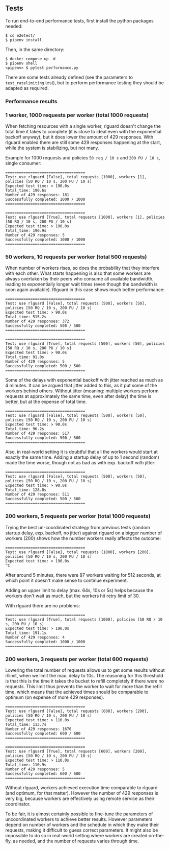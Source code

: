 ## Tests

To run end-to-end performance tests, first install the python packages needed:
```
$ cd e2etest/
$ pipenv install
```

Then, in the same directory:
```
$ docker-compose up -d
$ pipenv shell
<pipenv> $ pytest performance.py
```

There are some tests already defined (see the parameters to `test_ratelimiting` test), but to perform performance testing they should be adapted as required.


### Performance results

### 1 worker, 1000 requests per worker (total 1000 requests)

When fetching resources with a single worker, rlguard doesn't change the total time it takes to complete (it is close to ideal even with the exponential backoff anyway), but it does lower the amount of 429 responses. With rlguard enabled there are still some 429 responses happening at the start, while the system is stabilizing, but not many.

Example for 1000 requests and policies `50 req / 10 s` and `200 PU / 10 s`, single consumer:
```
===================================
Test: use rlguard [False], total requests [1000], workers [1], policies [50 RQ / 10 s, 200 PU / 10 s]
Expected test time: > 190.0s
Total_time: 190.6s
Number of 429 responses: 181
Successfully completed: 1000 / 1000
===================================

===================================
Test: use rlguard [True], total requests [1000], workers [1], policies [50 RQ / 10 s, 200 PU / 10 s]
Expected test time: > 190.0s
Total_time: 190.9s
Number of 429 responses: 5
Successfully completed: 1000 / 1000
===================================
```

### 50 workers, 10 requests per worker (total 500 requests)

When number of workers rises, so does the probability that they interfere with each other. What starts happening is also that some workers are always overtaken by their peers who consume all available bandwidth, leading to exponentially longer wait times (even though the bandwidth is soon again available). Rlguard in this case shows much better performance:
```
===================================
Test: use rlguard [False], total requests [500], workers [50], policies [50 RQ / 10 s, 200 PU / 10 s]
Expected test time: > 90.0s
Total_time: 515.2s
Number of 429 responses: 372
Successfully completed: 500 / 500
===================================

===================================
Test: use rlguard [True], total requests [500], workers [50], policies [50 RQ / 10 s, 200 PU / 10 s]
Expected test time: > 90.0s
Total_time: 91.0s
Number of 429 responses: 5
Successfully completed: 500 / 500
===================================
```

Some of the delays with exponential backoff with jitter reached as much as 4 minutes. It can be argued that jitter added to this, as it put some of the workers behind others. Without jitter (meaning: multiple workers perform requests at approximately the same time, even after delay) the time is better, but at the expense of total time.
```
===================================
Test: use rlguard [False], total requests [500], workers [50], policies [50 RQ / 10 s, 200 PU / 10 s]
Expected test time: > 90.0s
Total_time: 96.2s
Number of 429 responses: 517
Successfully completed: 500 / 500
===================================
```

Also, in real-world setting it is doubtful that all the workers would start at exactly the same time. Adding a startup delay of up to 1 second (random) made the time worse, though not as bad as with exp. backoff with jitter:
```
===================================
Test: use rlguard [False], total requests [500], workers [50], policies [50 RQ / 10 s, 200 PU / 10 s]
Expected test time: > 90.0s
Total_time: 128.8s
Number of 429 responses: 511
Successfully completed: 500 / 500
===================================
```

### 200 workers, 5 requests per worker (total 1000 requests)

Trying the best un-coordinated strategy from previous tests (random startup delay, exp. backoff, no jitter) against rlguard on a bigger number of workers (200) shows how the number workers really affects the outcome:
```
===================================
Test: use rlguard [False], total requests [1000], workers [200], policies [50 RQ / 10 s, 200 PU / 10 s]
Expected test time: > 190.0s
^C
```
After around 5 minutes, there were 87 workers waiting for 512 seconds, at which point it doesn't make sense to continue experiment.

Adding an upper limit to delay (max. 64s, 10s or 5s) helps because the workers don't wait as much, but the workers hit retry limit of 30.

With rlguard there are no problems:
```
===================================
Test: use rlguard [True], total requests [1000], policies [50 RQ / 10 s, 200 PU / 10 s]
Expected test time: > 190.0s
Total_time: 191.1s
Number of 429 responses: 4
Successfully completed: 1000 / 1000
===================================
```


### 200 workers, 3 requests per worker (total 600 requests)

Lowering the total number of requests allows us to get some results without rllimit, when we limit the max. delay to 10s. The reasoning for this threshold is that this is the time it takes the bucket to refill completely if there were no requests. This limit thus prevents the worker to wait for more than the refill time, which means that the achieved times should be comparable to optimum (on expense of more 429 responses).

```
===================================
Test: use rlguard [False], total requests [600], workers [200], policies [50 RQ / 10 s, 200 PU / 10 s]
Expected test time: > 110.0s
Total_time: 113.7s
Number of 429 responses: 1670
Successfully completed: 600 / 600
===================================

===================================
Test: use rlguard [True], total requests [600], workers [200], policies [50 RQ / 10 s, 200 PU / 10 s]
Expected test time: > 110.0s
Total_time: 110.9s
Number of 429 responses: 5
Successfully completed: 600 / 600
===================================
```

Without rlguard, workers achieved execution time comparable to rlguard (and optimum, for that matter). However the number of 429 responses is very big, because workers are effectively using remote service as their coordinator.

To be fair, it is almost certainly possible to fine-tune the parameters of uncoordinated workers to achieve better results. However parameters depend on number of workers and the schedule in which they make their requests, making it difficult to guess correct parameters. It might also be impossible to do so in real-world setting where workers are created on-the-fly, as needed, and the number of requests varies through time.
